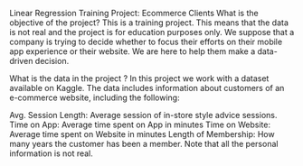Linear Regression Training Project: Ecommerce Clients
What is the objective of the project?
This is a training project. This means that the data is not real and the project is for education purposes only. We suppose that a company is trying to decide whether to focus their efforts on their mobile app experience or their website. We are here to help them make a data-driven decision.

What is the data in the project ?
In this project we work with a dataset available on Kaggle. The data includes information about customers of an e-commerce website, including the following:

Avg. Session Length: Average session of in-store style advice sessions.
Time on App: Average time spent on App in minutes
Time on Website: Average time spent on Website in minutes
Length of Membership: How many years the customer has been a member. Note that all the personal information is not real.
